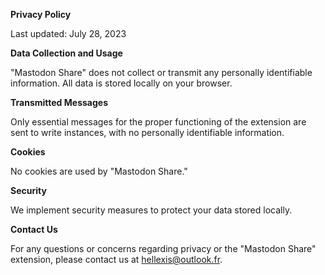 **Privacy Policy**

Last updated: July 28, 2023

**Data Collection and Usage**

"Mastodon Share" does not collect or transmit any personally identifiable information. All data is stored locally on your browser.

**Transmitted Messages**

Only essential messages for the proper functioning of the extension are sent to write instances, with no personally identifiable information.

**Cookies**

No cookies are used by "Mastodon Share."

**Security**

We implement security measures to protect your data stored locally.

**Contact Us**

For any questions or concerns regarding privacy or the "Mastodon Share" extension, please contact us at hellexis@outlook.fr.